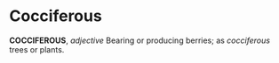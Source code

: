 # Cocciferous

**COCCIFEROUS**, _adjective_ Bearing or producing berries; as _cocciferous_ trees or plants.